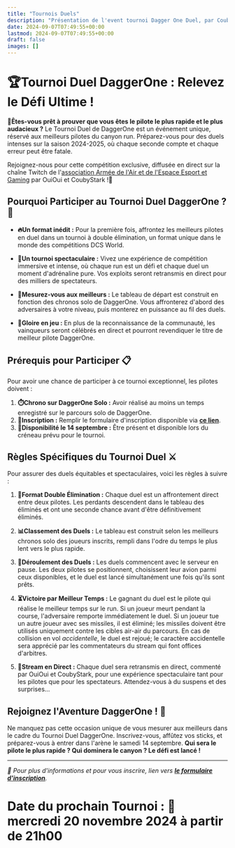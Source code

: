 ```yaml
---
title: "Tournois Duels"
description: "Présentation de l'event tournoi Dagger One Duel, par Coubystark."
date: 2024-09-07T07:49:55+00:00
lastmod: 2024-09-07T07:49:55+00:00
draft: false
images: []
---
```


# **🏆Tournoi Duel DaggerOne : Relevez le Défi Ultime !**

**🚀Êtes-vous prêt à prouver que vous êtes le pilote le plus rapide et le plus audacieux ?** Le Tournoi Duel de DaggerOne est un événement unique, réservé aux meilleurs pilotes du canyon run. Préparez-vous pour des duels intenses sur la saison 2024-2025, où chaque seconde compte et chaque erreur peut être fatale.

Rejoignez-nous pour cette compétition exclusive, diffusée en direct sur la chaîne Twitch de l'[association Armée de l'Air et de l'Espace Esport et Gaming](https://aaeeg.fr) par OuiOui et CoubyStark !🎥

## **Pourquoi Participer au Tournoi Duel DaggerOne ? 🤔**

- **🔥Un format inédit :** Pour la première fois, affrontez les meilleurs pilotes en duel dans un tournoi à double élimination, un format unique dans le monde des compétitions DCS World.

- **🎯Un tournoi spectaculaire :** Vivez une expérience de compétition immersive et intense, où chaque run est un défi et chaque duel un moment d'adrénaline pure. Vos exploits seront retransmis en direct pour des milliers de spectateurs.

- **👥Mesurez-vous aux meilleurs :** Le tableau de départ est construit en fonction des chronos solo de DaggerOne. Vous affronterez d'abord des adversaires à votre niveau, puis monterez en puissance au fil des duels.

- **🏅Gloire en jeu :** En plus de la reconnaissance de la communauté, les vainqueurs seront célébrés en direct et pourront revendiquer le titre de meilleur pilote DaggerOne.

## **Prérequis pour Participer 📋**

Pour avoir une chance de participer à ce tournoi exceptionnel, les pilotes doivent :

1. **⏱️Chrono sur DaggerOne Solo :** Avoir réalisé au moins un temps enregistré sur le parcours solo de DaggerOne.
2. **📝Inscription :** Remplir le formulaire d'inscription disponible via **[ce lien](https://docs.google.com/forms/d/e/1FAIpQLSf2d8nqlq4QlYt9BrjRO8frVR7GVAXM6z--FMO3QjeH6NoIwQ/viewform?usp=sf_link)**.
3. **📅Disponibilité le 14 septembre :** Être présent et disponible lors du créneau prévu pour le tournoi.

## **Règles Spécifiques du Tournoi Duel ⚔️**

Pour assurer des duels équitables et spectaculaires, voici les règles à suivre :

1. **🏁Format Double Élimination :** Chaque duel est un affrontement direct entre deux pilotes. Les perdants descendent dans le tableau des éliminés et ont une seconde chance avant d'être définitivement éliminés.

2. **📊Classement des Duels :** Le tableau est construit selon les meilleurs chronos solo des joueurs inscrits, rempli dans l'odre du temps le plus lent vers le plus rapide.

3. **🛫Déroulement des Duels :** Les duels commencent avec le serveur en pause. Les deux pilotes se positionnent, choisissent leur avion parmi ceux disponibles, et le duel est lancé simultanément une fois qu'ils sont prêts.

4. **⏳Victoire par Meilleur Temps :** Le gagnant du duel est le pilote qui réalise le meilleur temps sur le run. Si un joueur meurt pendant la course, l'adversaire remporte immédiatement le duel. Si un joueur tue un autre joueur avec ses missiles, il est éliminé; les missiles doivent être utilisés uniquement contre les cibles air-air du parcours. En cas de collision en vol *accidentelle*, le duel est rejoué; le caractère accidentelle sera apprécié par les commentateurs du stream qui font offices d'arbitres. 

5. **🎥Stream en Direct :** Chaque duel sera retransmis en direct, commenté par OuiOui et CoubyStark, pour une expérience spectaculaire tant pour les pilotes que pour les spectateurs. Attendez-vous à du suspens et des surprises...

## **Rejoignez l'Aventure DaggerOne ! 🚀**

Ne manquez pas cette occasion unique de vous mesurer aux meilleurs dans le cadre du Tournoi Duel DaggerOne. Inscrivez-vous, affûtez vos sticks, et préparez-vous à entrer dans l'arène le samedi 14 septembre. **Qui sera le pilote le plus rapide ? Qui dominera le canyon ? Le défi est lancé !**

---

*📣 Pour plus d'informations et pour vous inscrire, lien vers **[le formulaire d'inscription](https://docs.google.com/forms/d/e/1FAIpQLSf2d8nqlq4QlYt9BrjRO8frVR7GVAXM6z--FMO3QjeH6NoIwQ/viewform?usp=sf_link)**.*

# Date du prochain Tournoi : **📅mercredi 20 novembre 2024 à partir de 21h00**